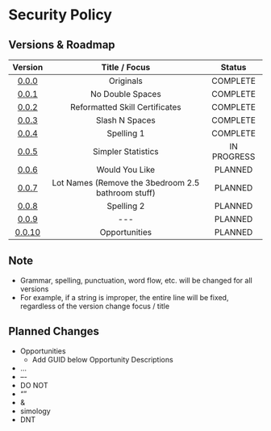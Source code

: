 # Security Policy

## Versions & Roadmap

|                            Version                            |                   Title / Focus                    |   Status    |
| :-----------------------------------------------------------: | :------------------------------------------------: | :---------: |
|  [0.0.0](https://github.com/VMPYRC/STBL/releases/tag/v0.0.0)  |                     Originals                      |  COMPLETE   |
|  [0.0.1](https://github.com/VMPYRC/STBL/releases/tag/v0.0.1)  |                  No Double Spaces                  |  COMPLETE   |
|  [0.0.2](https://github.com/VMPYRC/STBL/releases/tag/v0.0.2)  |           Reformatted Skill Certificates           |  COMPLETE   |
|  [0.0.3](https://github.com/VMPYRC/STBL/releases/tag/v0.0.3)  |                   Slash N Spaces                   |  COMPLETE   |
|  [0.0.4](https://github.com/VMPYRC/STBL/releases/tag/v0.0.4)  |                     Spelling 1                     |  COMPLETE   |
|  [0.0.5](https://github.com/VMPYRC/STBL/releases/tag/v0.0.5)  |                 Simpler Statistics                 | IN PROGRESS |
|  [0.0.6](https://github.com/VMPYRC/STBL/releases/tag/v0.0.6)  |                   Would You Like                   |   PLANNED   |
|  [0.0.7](https://github.com/VMPYRC/STBL/releases/tag/v0.0.7)  | Lot Names (Remove the 3bedroom 2.5 bathroom stuff) |   PLANNED   |
|  [0.0.8](https://github.com/VMPYRC/STBL/releases/tag/v0.0.8)  |                     Spelling 2                     |   PLANNED   |
|  [0.0.9](https://github.com/VMPYRC/STBL/releases/tag/v0.0.9)  |                        ---                         |   PLANNED   |
| [0.0.10](https://github.com/VMPYRC/STBL/releases/tag/v0.0.10) |                   Opportunities                    |   PLANNED   |

## Note

+ Grammar, spelling, punctuation, word flow, etc. will be changed for all versions
+ For example, if a string is improper, the entire line will be fixed, regardless of the version change focus / title

## Planned Changes

+ Opportunities
	+ Add GUID below Opportunity Descriptions
+ …
+ –-
+ DO NOT
+ “”
+ &
+ simology
+ DNT
